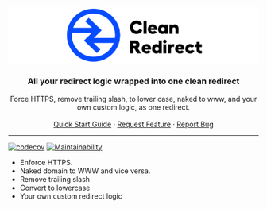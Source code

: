 <p align="center">
    <img src="https://raw.githubusercontent.com/raycharius/clean-redirect/main/resources/images/logo-horizontal.png" alt="Logo" width="600px">
</p>

<p align="center">
    <h3 align="center">All your redirect logic wrapped into one clean redirect</h3>
</p>

<p align="center">
    Force HTTPS, remove trailing slash, to lower case, naked to www, and your own custom logic, as one redirect.
    <br />
    <br />
    <a href="#usage">Quick Start Guide</a>
    ·
    <a href="https://github.com/raycharius/clean-redirect/issues">Request Feature</a>
    ·
    <a href="https://github.com/raycharius/clean-redirect/issues">Report Bug</a>
  </p>
</p>

***

[![codecov](https://codecov.io/gh/raycharius/clean-redirect/branch/main/graph/badge.svg)](https://codecov.io/gh/raycharius/slack-block-builder)
[![Maintainability](https://api.codeclimate.com/v1/badges/17a96b146284b1b82b9e/maintainability)](https://codeclimate.com/github/raycharius/slack-block-builder/maintainability)

* Enforce HTTPS.
* Naked domain to WWW and vice versa.
* Remove trailing slash
* Convert to lowercase
* Your own custom redirect logic

